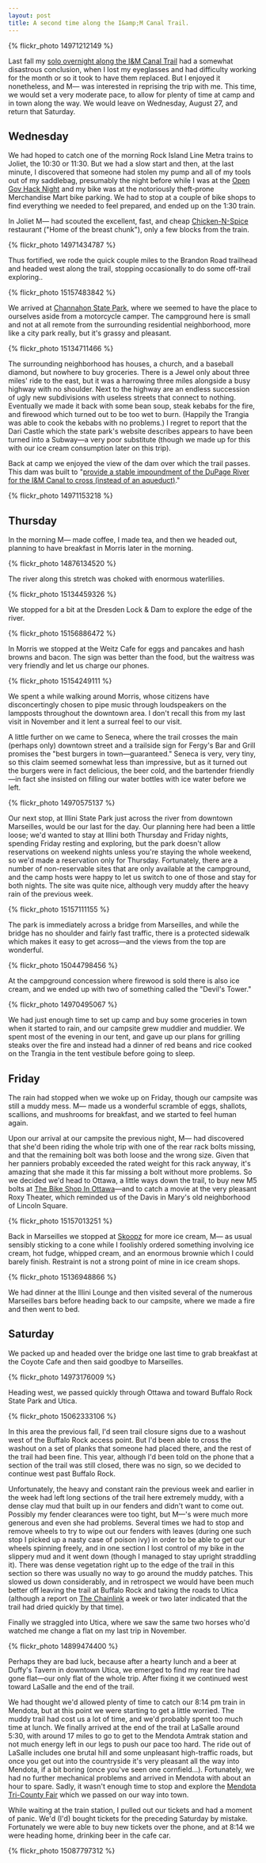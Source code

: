 ```yaml
---
layout: post
title: A second time along the I&amp;M Canal Trail.
---
```


{% flickr_photo 14971212149 %}

Last fall my <a href="http://flyoverblues.com/i-and-m/">solo overnight along the I&amp;M Canal Trail</a> had a somewhat disastrous conclusion, when I lost my eyeglasses and had difficulty working for the month or so it took to have them replaced. But I enjoyed it nonetheless, and M&mdash; was interested in reprising the trip with me. This time, we would set a very moderate pace, to allow for plenty of time at camp and in town along the way. We would leave on Wednesday, August 27, and return that Saturday.

## Wednesday

We had hoped to catch one of the morning Rock Island Line Metra trains to Joliet, the 10:30 or 11:30. But we had a slow start and then, at the last minute, I discovered that someone had stolen my pump and all of my tools out of my saddlebag, presumably the night before while I was at the <a href="http://opengovhacknight.org/">Open Gov Hack Night</a> and my bike was at the notoriously theft-prone Merchandise Mart bike parking. We had to stop at a couple of bike shops to find everything we needed to feel prepared, and ended up on the 1:30 train.

In Joliet M&mdash; had scouted the excellent, fast, and cheap <a href="http://www.chicken-n-spicejoliet.com/">Chicken-N-Spice</a> restaurant ("Home of the breast chunk"), only a few blocks from the train.

{% flickr_photo 14971434787 %}

Thus fortified, we rode the quick couple miles to the Brandon Road trailhead and headed west along the trail, stopping occasionally to do some off-trail exploring..

{% flickr_photo 15157483842 %}

We arrived at <a href="http://dnr.state.il.us/lands/landmgt/parks/i&m/east/channaho/park.htm">Channahon State Park</a>, where we seemed to have the place to ourselves aside from a motorcycle camper. The campground here is small and not at all remote from the surrounding residential neighborhood, more like a city park really, but it's grassy and pleasant.

{% flickr_photo 15134711466 %}

The surrounding neighborhood has houses, a church, and a baseball diamond, but nowhere to buy groceries. There is a Jewel only about three miles' ride to the east, but it was a harrowing three miles alongside a busy highway with no shoulder. Next to the highway are an endless succession of ugly new subdivisions with useless streets that connect to nothing. Eventually we made it back with some bean soup, steak kebabs for the fire, and firewood which turned out to be too wet to burn. (Happily the Trangia was able to cook the kebabs with no problems.) I regret to report that the Dari Castle which the state park's website describes appears to have been turned into a Subway&mdash;a very poor substitute (though we made up for this with our ice cream consumption later on this trip).

Back at camp we enjoyed the view of the dam over which the trail passes. This dam was built to "<a href="http://www.waymarking.com/waymarks/WM3QFK_Channahon_Dam_at_DuPage_River_Channahon_IL">provide a stable impoundment of the DuPage River for the I&M Canal to cross (instead of an aqueduct)</a>."

{% flickr_photo 14971153218 %}

## Thursday

In the morning M&mdash; made coffee, I made tea, and then we headed out, planning to have breakfast in Morris later in the morning.

{% flickr_photo 14876134520 %}

The river along this stretch was choked with enormous waterlilies.

{% flickr_photo 15134459326 %}

We stopped for a bit at the Dresden Lock &amp; Dam to explore the edge of the river.

{% flickr_photo 15156886472 %}

In Morris we stopped at the Weitz Cafe for eggs and pancakes and hash browns and bacon. The sign was better than the food, but the waitress was very friendly and let us charge our phones.

{% flickr_photo 15154249111 %}

We spent a while walking around Morris, whose citizens have disconcertingly chosen to pipe music through loudspeakers on the lampposts throughout the downtown area. I don't recall this from my last visit in November and it lent a surreal feel to our visit.

A little further on we came to Seneca, where the trail crosses the main (perhaps only) downtown street and a trailside sign for Fergy's Bar and Grill promises the "best burgers in town&mdash;guaranteed." Seneca is very, very tiny, so this claim seemed somewhat less than impressive, but as it turned out the burgers were in fact delicious, the beer cold, and the bartender friendly&mdash;in fact she insisted on filling our water bottles with ice water before we left.

{% flickr_photo 14970575137 %}

Our next stop, at Illini State Park just across the river from downtown Marseilles, would be our last for the day. Our planning here had been a little loose; we'd wanted to stay at Illini both Thursday and Friday nights, spending Friday resting and exploring, but the park doesn't allow reservations on weekend nights unless you're staying the whole weekend, so we'd made a reservation only for Thursday. Fortunately, there are a number of non-reservable sites that are only available at the campground, and the camp hosts were happy to let us switch to one of those and stay for both nights. The site was quite nice, although very muddy after the heavy rain of the previous week.

{% flickr_photo 15157111155 %}

The park is immediately across a bridge from Marseilles, and while the bridge has no shoulder and fairly fast traffic, there is a protected sidewalk which makes it easy to get across&mdash;and the views from the top are wonderful.

{% flickr_photo 15044798456 %}

At the campground concession where firewood is sold there is also ice cream, and we ended up with two of something called the "Devil's Tower."

{% flickr_photo 14970495067 %}

We had just enough time to set up camp and buy some groceries in town when it started to rain, and our campsite grew muddier and muddier. We spent most of the evening in our tent, and gave up our plans for grilling steaks over the fire and instead had a dinner of red beans and rice cooked on the Trangia in the tent vestibule before going to sleep.

## Friday

The rain had stopped when we woke up on Friday, though our campsite was still a muddy mess. M&mdash; made us a wonderful scramble of eggs, shallots, scallions, and mushrooms for breakfast, and we started to feel human again.

Upon our arrival at our campsite the previous night, M&mdash; had discovered that she'd been riding the whole trip with one of the rear rack bolts missing, and that the remaining bolt was both loose and the wrong size. Given that her panniers probably exceeded the rated weight for this rack anyway, it's amazing that she made it this far missing a bolt without more problems. So we decided we'd head to Ottawa, a little ways down the trail, to buy new M5 bolts at <a href="http://www.thebikeshopinottawa.com/">The Bike Shop In Ottawa</a>&mdash;and to catch a movie at the very pleasant Roxy Theater, which reminded us of the Davis in Mary's old neighborhood of Lincoln Square.

{% flickr_photo 15157013251 %}

Back in Marseilles we stopped at <a href="https://www.facebook.com/SKOOPZINC">Skoopz</a> for more ice cream, M&mdash; as usual sensibly sticking to a cone while I foolishly ordered something involving ice cream, hot fudge, whipped cream, and an enormous brownie which I could barely finish. Restraint is not a strong point of mine in ice cream shops.

{% flickr_photo 15136948866 %}

We had dinner at the Illini Lounge and then visited several of the numerous Marseilles bars before heading back to our campsite, where we made a fire and then went to bed.

## Saturday

We packed up and headed over the bridge one last time to grab breakfast at the Coyote Cafe and then said goodbye to Marseilles.

{% flickr_photo 14973176009 %}

Heading west, we passed quickly through Ottawa and toward Buffalo Rock State Park and Utica.

{% flickr_photo 15062333106 %}

In this area the previous fall, I'd seen trail closure signs due to a washout west of the Buffalo Rock access point. But I'd been able to cross the washout on a set of planks that someone had placed there, and the rest of the trail had been fine. This year, although I'd been told on the phone that a section of the trail was still closed, there was no sign, so we decided to continue west past Buffalo Rock.

Unfortunately, the heavy and constant rain the previous week and earlier in the week had left long sections of the trail here extremely muddy, with a dense clay mud that built up in our fenders and didn't want to come out. Possibly my fender clearances were too tight, but M&mdash;'s were much more generous and even she had problems. Several times we had to stop and remove wheels to try to wipe out our fenders with leaves (during one such stop I picked up a nasty case of poison ivy) in order to be able to get our wheels spinning freely, and in one section I lost control of my bike in the slippery mud and it went down (though I managed to stay upright straddling it). There was dense vegetation right up to the edge of the trail in this section so there was usually no way to go around the muddy patches. This slowed us down considerably, and in retrospect we would have been much better off leaving the trail at Buffalo Rock and taking the roads to Utica (although a report on <a href="http://thechainlink.org">The Chainlink</a> a week or two later indicated that the trail had dried quickly by that time).

Finally we straggled into Utica, where we saw the same two horses who'd watched me change a flat on my last trip in November.

{% flickr_photo 14899474400 %}

Perhaps they are bad luck, because after a hearty lunch and a beer at Duffy's Tavern in downtown Utica, we emerged to find my rear tire had gone flat&mdash;our only flat of the whole trip. After fixing it we continued west toward LaSalle and the end of the trail.

We had thought we'd allowed plenty of time to catch our 8:14 pm train in Mendota, but at this point we were starting to get a little worried. The muddy trail had cost us a lot of time, and we'd probably spent too much time at lunch. We finally arrived at the end of the trail at LaSalle around 5:30, with around 17 miles to go to get to the Mendota Amtrak station and not much energy left in our legs to push our pace too hard. The ride out of LaSalle includes one brutal hill and some unpleasant high-traffic roads, but once you get out into the countryside it's very pleasant all the way into Mendota, if a bit boring (once you've seen one cornfield...).
Fortunately, we had no further mechanical problems and arrived in Mendota with about an hour to spare. Sadly, it wasn't enough time to stop and explore the <a href="http://www.tricountyfair.net/">Mendota Tri-County Fair</a> which we passed on our way into town.

While waiting at the train station, I pulled out our tickets and had a moment of panic. We'd (I'd) bought tickets for the preceding Saturday by mistake. Fortunately we were able to buy new tickets over the phone, and at 8:14 we were heading home, drinking beer in the cafe car.

{% flickr_photo 15087797312 %}